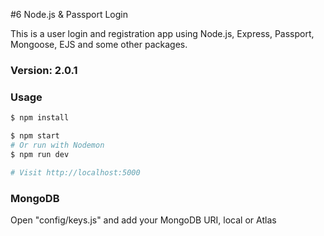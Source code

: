 #6 Node.js & Passport Login

This is a user login and registration app using Node.js, Express, Passport, Mongoose, EJS and some other packages.

### Version: 2.0.1

### Usage

```sh
$ npm install
```

```sh
$ npm start
# Or run with Nodemon
$ npm run dev

# Visit http://localhost:5000
```

### MongoDB

Open "config/keys.js" and add your MongoDB URI, local or Atlas
